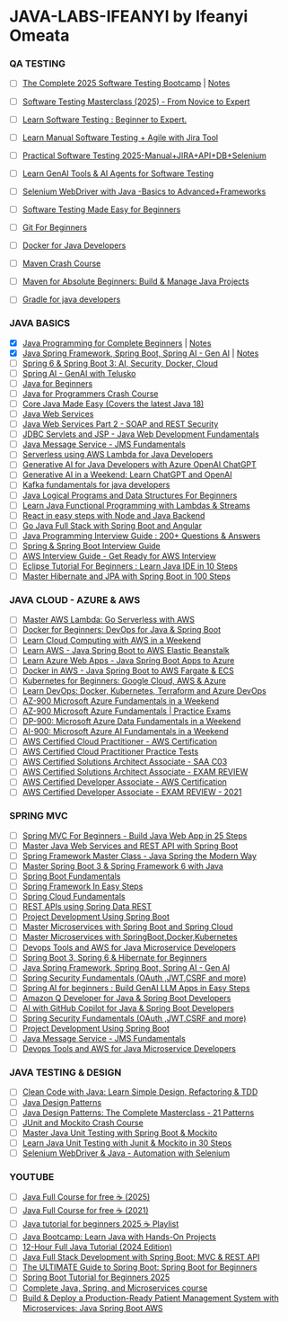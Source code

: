 # JAVA-LABS-IFEANYI by Ifeanyi Omeata

### QA TESTING

- [ ] [The Complete 2025 Software Testing Bootcamp](https://www.udemy.com/course/testerbootcamp/) | [Notes](https://github.com/omeatai/JAVA-LABS-IFEANYI/blob/main/labs/s1.md)
- [ ] [Software Testing Masterclass (2025) - From Novice to Expert](https://www.udemy.com/course/software-testing-masterclass-from-novice-to-expert/)
- [ ] [Learn Software Testing : Beginner to Expert.](https://www.udemy.com/course/comprehensive-software-testing-bootcamp-beginner-to-expert/)
- [ ] [Learn Manual Software Testing + Agile with Jira Tool](https://www.udemy.com/course/learn-manual-software-testing-with-live-project-jira-tool/)
- [ ] [Practical Software Testing 2025-Manual+JIRA+API+DB+Selenium](https://www.udemy.com/course/selenium-cucumber-integration/)
- [ ] [Learn GenAI Tools & AI Agents for Software Testing](https://www.udemy.com/course/generative-ai-in-software-testing/)
- [ ] [Selenium WebDriver with Java -Basics to Advanced+Frameworks](https://www.udemy.com/course/selenium-real-time-examplesinterview-questions/)
- [ ] [Software Testing Made Easy for Beginners](https://www.udemy.com/course/software-testing-made-easy/)
- [ ] [Git For Beginners](https://www.udemy.com/course/git-for-beginners-h/)
- [ ] [Docker for Java Developers](https://www.udemy.com/course/docker-for-beginners-j/)
- [ ] [Maven Crash Course](https://www.udemy.com/course/mavencrashcourse)
- [ ] [Maven for Absolute Beginners: Build & Manage Java Projects](https://www.udemy.com/course/maven-for-absolute-beginners-build-manage-java-projects/)
- [ ] [Gradle for java developers](https://www.udemy.com/course/gradle-for-java-developers/)


### JAVA BASICS

- [x] [Java Programming for Complete Beginners](https://www.udemy.com/course/java-programming-tutorial-for-beginners) | [Notes](https://github.com/omeatai/JAVA-LABS-IFEANYI/blob/main/labs/1.md)
- [x] [Java Spring Framework, Spring Boot, Spring AI - Gen AI](https://www.udemy.com/course/spring-5-with-spring-boot-2/) | [Notes]()
- [ ] [Spring 6 & Spring Boot 3: AI, Security, Docker, Cloud](https://www.udemy.com/course/spring-framework-boot/)
- [ ] [Spring AI - GenAI with Telusko](https://www.udemy.com/course/spring-ai-genai)
- [ ] [Java for Beginners](https://www.udemy.com/course/java-for-beginners-telusko/)
- [ ] [Java for Programmers Crash Course](https://www.udemy.com/course/java-for-programmers-crash-course/)
- [ ] [Core Java Made Easy (Covers the latest Java 18)](https://www.udemy.com/course/corejavamadeeasy)
- [ ] [Java Web Services](https://www.udemy.com/course/java-web-services/)
- [ ] [Java Web Services Part 2 - SOAP and REST Security](https://www.udemy.com/course/javawebservicespart2/)
- [ ] [JDBC Servlets and JSP - Java Web Development Fundamentals](https://www.udemy.com/course/jdbcservletsandjsp/)
- [ ] [Java Message Service - JMS Fundamentals](https://www.udemy.com/course/java-message-service-jms-fundamentals/)
- [ ] [Serverless using AWS Lambda for Java Developers](https://www.udemy.com/course/serverless-programming-using-aws-lambda-for-java-developers)
- [ ] [Generative AI for Java Developers with Azure OpenAI ChatGPT](https://www.udemy.com/course/generative-ai-for-java-developers-with-azure-openai/)
- [ ] [Generative AI in a Weekend: Learn ChatGPT and OpenAI](https://www.udemy.com/course/generative-ai-with-chatgpt-and-openai-api/)
- [ ] [Kafka fundamentals for java developers](https://www.udemy.com/course/kafka-fundamentals-for-java-developers/)
- [ ] [Java Logical Programs and Data Structures For Beginners](https://www.udemy.com/course/java-logical-programs/)
- [ ] [Learn Java Functional Programming with Lambdas & Streams](https://www.udemy.com/course/functional-programming-with-java/)
- [ ] [React in easy steps with Node and Java Backend](https://www.udemy.com/course/reactjs-in-easy-steps/)
- [ ] [Go Java Full Stack with Spring Boot and Angular](https://www.udemy.com/course/full-stack-application-development-with-spring-boot-and-angular/)
- [ ] [Java Programming Interview Guide : 200+ Questions & Answers](https://www.udemy.com/course/java-interview-questions-and-answers/)
- [ ] [Spring & Spring Boot Interview Guide](https://www.udemy.com/course/spring-interview-questions-and-answers/)
- [ ] [AWS Interview Guide - Get Ready for AWS Interview](https://www.udemy.com/course/aws-interview-questions-answers/)
- [ ] [Eclipse Tutorial For Beginners : Learn Java IDE in 10 Steps](https://www.udemy.com/course/eclipse-java-tutorial-for-beginners/)
- [ ] [Master Hibernate and JPA with Spring Boot in 100 Steps](https://www.udemy.com/course/hibernate-jpa-tutorial-for-beginners-in-100-steps/)

### JAVA CLOUD - AZURE & AWS

- [ ] [Master AWS Lambda: Go Serverless with AWS](https://www.udemy.com/course/serverless-tutorial-aws-lambda-and-azure-functions/)
- [ ] [Docker for Beginners: DevOps for Java & Spring Boot](https://www.udemy.com/course/docker-course-with-java-and-spring-boot-for-beginners/)
- [ ] [Learn Cloud Computing with AWS in a Weekend](https://www.udemy.com/course/cloud-computing-aws/)
- [ ] [Learn AWS - Java Spring Boot to AWS Elastic Beanstalk](https://www.udemy.com/course/deploy-java-spring-boot-to-aws-amazon-web-service/)
- [ ] [Learn Azure Web Apps - Java Spring Boot Apps to Azure](https://www.udemy.com/course/deploy-spring-boot-to-azure/)
- [ ] [Docker in AWS - Java Spring Boot to AWS Fargate & ECS](https://www.udemy.com/course/deploy-spring-microservices-to-aws-with-ecs-and-aws-fargate/)
- [ ] [Kubernetes for Beginners: Google Cloud, AWS & Azure](https://www.udemy.com/course/kubernetes-crash-course-for-java-developers/)
- [ ] [Learn DevOps: Docker, Kubernetes, Terraform and Azure DevOps](https://www.udemy.com/course/devops-with-docker-kubernetes-and-azure-devops/)
- [ ] [AZ-900 Microsoft Azure Fundamentals in a Weekend](https://www.udemy.com/course/azure-certification-az-900-azure-fundamentals/)
- [ ] [AZ-900 Microsoft Azure Fundamentals | Practice Exams](https://www.udemy.com/course/az-900-microsoft-azure-fundamentals-practice-exams-tests/)
- [ ] [DP-900: Microsoft Azure Data Fundamentals in a Weekend](https://www.udemy.com/course/dp-900-azure-data-fundamentals-certification/)
- [ ] [AI-900: Microsoft Azure AI Fundamentals in a Weekend](https://www.udemy.com/course/azure-ai-900-azure-ai-fundamentals/)
- [ ] [AWS Certified Cloud Practitioner - AWS Certification](https://www.udemy.com/course/aws-certified-cloud-practitioner-step-by-step/)
- [ ] [AWS Certified Cloud Practitioner Practice Tests](https://www.udemy.com/course/aws-certified-cloud-practitioner-5-practice-tests/)
- [ ] [AWS Certified Solutions Architect Associate - SAA C03](https://www.udemy.com/course/aws-certified-solutions-architect-associate-step-by-step/)
- [ ] [AWS Certified Solutions Architect Associate - EXAM REVIEW](https://www.udemy.com/course/exam-aws-certified-solution-architect-associate/)
- [ ] [AWS Certified Developer Associate - AWS Certification](https://www.udemy.com/course/aws-certified-developer-associate-step-by-step/)
- [ ] [AWS Certified Developer Associate - EXAM REVIEW - 2021](https://www.udemy.com/course/new-exam-review-aws-certified-developer-associate/)

### SPRING MVC

- [ ] [Spring MVC For Beginners - Build Java Web App in 25 Steps](https://www.udemy.com/course/spring-mvc-tutorial-for-beginners-step-by-step/)
- [ ] [Master Java Web Services and REST API with Spring Boot](https://www.udemy.com/course/spring-web-services-tutorial/)
- [ ] [Spring Framework Master Class - Java Spring the Modern Way](https://www.udemy.com/course/spring-tutorial-for-beginners/)
- [ ] [Master Spring Boot 3 & Spring Framework 6 with Java](https://www.udemy.com/course/spring-boot-and-spring-framework-tutorial-for-beginners/)
- [ ] [Spring Boot Fundamentals](https://www.udemy.com/course/springbootfundamentals/)
- [ ] [Spring Framework In Easy Steps](https://www.udemy.com/course/springframeworkineasysteps/)
- [ ] [Spring Cloud Fundamentals](https://www.udemy.com/course/spring-cloud-fundamentals/)
- [ ] [REST APIs using Spring Data REST](https://www.udemy.com/course/microservices-rest-apis-using-spring-data-rest/)
- [ ] [Project Development Using Spring Boot](https://www.udemy.com/course/end-to-end-java-project-development-using-spring-boot/)
- [ ] [Master Microservices with Spring Boot and Spring Cloud](https://www.udemy.com/course/microservices-with-spring-boot-and-spring-cloud/)
- [ ] [Master Microservices with SpringBoot,Docker,Kubernetes](https://www.udemy.com/course/master-microservices-with-spring-docker-kubernetes/)
- [ ] [Devops Tools and AWS for Java Microservice Developers](https://www.udemy.com/course/devops-tools-and-aws-for-java-microservice-developers/)
- [ ] [Spring Boot 3, Spring 6 & Hibernate for Beginners](https://www.udemy.com/course/spring-hibernate-tutorial/)
- [ ] [Java Spring Framework, Spring Boot, Spring AI - Gen AI](https://www.udemy.com/course/spring-5-with-spring-boot-2/)
- [ ] [Spring Security Fundamentals (OAuth ,JWT,CSRF and more)](https://www.udemy.com/course/spring-security-fundamentals/)
- [ ] [Spring AI for beginners : Build GenAI LLM Apps in Easy Steps](https://www.udemy.com/course/spring-ai-for-beginners-build-genai-llm-apps-in-easy-steps/)
- [ ] [Amazon Q Developer for Java & Spring Boot Developers](https://www.udemy.com/course/amazon-q-developer-for-java-spring-boot-developers/)
- [ ] [AI with GitHub Copilot for Java & Spring Boot Developers](https://www.udemy.com/course/mastering-github-copilot-for-java-spring-boot-developers/)
- [ ] [Spring Security Fundamentals (OAuth ,JWT,CSRF and more)](https://www.udemy.com/course/spring-security-fundamentals/)
- [ ] [Project Development Using Spring Boot](https://www.udemy.com/course/end-to-end-java-project-development-using-spring-boot/)
- [ ] [Java Message Service - JMS Fundamentals](https://www.udemy.com/course/java-message-service-jms-fundamentals/)
- [ ] [Devops Tools and AWS for Java Microservice Developers](https://www.udemy.com/course/devops-tools-and-aws-for-java-microservice-developers/)

### JAVA TESTING & DESIGN

- [ ] [Clean Code with Java: Learn Simple Design, Refactoring & TDD](https://www.udemy.com/course/java-clean-code-with-refactoring-and-tdd/)
- [ ] [Java Design Patterns](https://www.udemy.com/course/java-design-patterns/)
- [ ] [Java Design Patterns: The Complete Masterclass - 21 Patterns](https://www.udemy.com/course/java-design-patterns-the-complete-masterclass/)
- [ ] [JUnit and Mockito Crash Course](https://www.udemy.com/course/junitandmockitocrashcourse/)
- [ ] [Master Java Unit Testing with Spring Boot & Mockito](https://www.udemy.com/course/learn-unit-testing-with-spring-boot/)
- [ ] [Learn Java Unit Testing with Junit & Mockito in 30 Steps](https://www.udemy.com/course/mockito-tutorial-with-junit-examples/)
- [ ] [Selenium WebDriver & Java - Automation with Selenium](https://www.udemy.com/course/automation-testing-with-selenium-and-java-for-beginners/)

### YOUTUBE

- [ ] [Java Full Course for free ☕ (2025)](https://www.youtube.com/watch?v=xTtL8E4LzTQ)
- [ ] [Java Full Course for free ☕ (2021)](https://www.youtube.com/watch?v=xk4_1vDrzzo)
- [ ] [Java tutorial for beginners 2025 ☕ Playlist](https://www.youtube.com/playlist?list=PLZPZq0r_RZOOj_NOZYq_R2PECIMglLemc)
- [ ] [Java Bootcamp: Learn Java with Hands-On Projects](https://www.youtube.com/watch?v=PWMuZqxtJK4)
- [ ] [12-Hour Full Java Tutorial (2024 Edition)](https://www.youtube.com/watch?v=i0uDfudnrCc)
- [ ] [Java Full Stack Development with Spring Boot: MVC & REST API](https://www.youtube.com/watch?v=8s1dYvV3TPo)
- [ ] [The ULTIMATE Guide to Spring Boot: Spring Boot for Beginners](https://www.youtube.com/watch?v=Nv2DERaMx-4)
- [ ] [Spring Boot Tutorial for Beginners 2025](https://www.youtube.com/watch?v=gJrjgg1KVL4)
- [ ] [Complete Java, Spring, and Microservices course](https://www.youtube.com/playlist?list=PLsyeobzWxl7q6oUFts2erdot6jxF_lisP)
- [ ] [Build & Deploy a Production-Ready Patient Management System with Microservices: Java Spring Boot AWS](https://www.youtube.com/watch?v=tseqdcFfTUY)
